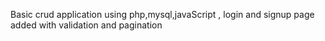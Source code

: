 Basic crud application using php,mysql,javaScript , login and signup page added with validation and pagination

